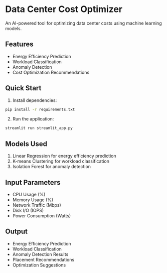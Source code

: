 # Data Center Cost Optimizer

An AI-powered tool for optimizing data center costs using machine learning models.

## Features

- Energy Efficiency Prediction
- Workload Classification
- Anomaly Detection
- Cost Optimization Recommendations

## Quick Start

1. Install dependencies:
```bash
pip install -r requirements.txt
```

2. Run the application:
```bash
streamlit run streamlit_app.py
```

## Models Used

1. Linear Regression for energy efficiency prediction
2. K-means Clustering for workload classification
3. Isolation Forest for anomaly detection

## Input Parameters

- CPU Usage (%)
- Memory Usage (%)
- Network Traffic (Mbps)
- Disk I/O (IOPS)
- Power Consumption (Watts)

## Output

- Energy Efficiency Prediction
- Workload Classification
- Anomaly Detection Results
- Placement Recommendations
- Optimization Suggestions
